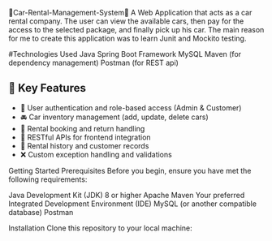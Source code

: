 🚀Car-Rental-Management-System🚀
A Web Application that acts as a car rental company. The user can view the available cars, then pay for the access to the selected package, and finally pick up his car. The main reason for me to create this application was to learn Junit and Mockito testing.

#Technologies Used
Java
Spring Boot Framework
MySQL
Maven (for dependency management)
Postman (for REST api)


## 📌 Key Features

- 🔐 User authentication and role-based access (Admin & Customer)
- 🚘 Car inventory management (add, update, delete cars)
- 📅 Rental booking and return handling
- 📂 RESTful APIs for frontend integration
- 🧾 Rental history and customer records
- ❌ Custom exception handling and validations


Getting Started
Prerequisites
Before you begin, ensure you have met the following requirements:

Java Development Kit (JDK) 8 or higher
Apache Maven
Your preferred Integrated Development Environment (IDE)
MySQL (or another compatible database)
Postman

Installation
Clone this repository to your local machine:


